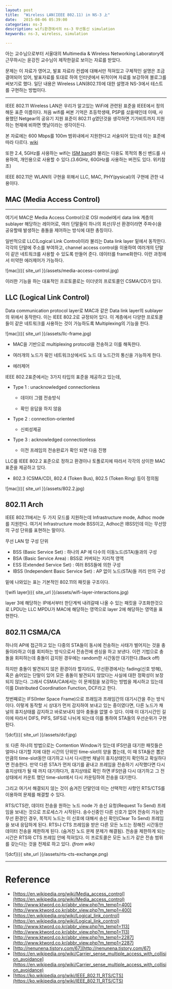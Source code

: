 ```yaml
---
layout: post
title:  "Wireless LAN(IEEE 802.11) in NS-3 上"
date:   2015-08-06 05:39:00
categories: ns-3
description: wifi환경에서의 ns-3 무선통신 simulation
keywords: ns-3, wireless, simulation

---
```


아는 교수님으로부터 서울대의 Multimedia & Wireless Networking Laboratory에 근무하시는 윤강진 교수님이 제작한걸로 보이는 자료를 받았다.

문제는 이 자료가 영어고, 발표 자료라 컨셉에 대해서만 적혀있고 구체적인 설명은 조금 결여되어 있어, 발표자료를 토대로 하여 인터넷에서 뒤적이며 자료를 보강하여 블로그를 써보기로 했다. 일단 내용은 Wireless LAN(802.11)에 대한 설명과 NS-3에서 테스트를 구현하는 방법이다.

----

IEEE 802.11 Wireless LAN은 우리가 알고있는 WiFi에 관련된 표준을 IEEE에서 정의해둔 표준 이름이다. 처음 wifi를 써본 기억은 초등학생때, PSP를 샀을때인데 이때, 사용했던 Netgear의 공유기 지원 표준이 802.11 g였던것을 생각하면 기가비트까지 지원하는 현재에 비하면 옛날이라는 생각이든다.

본 자료에는 600 Mbps를 100m 범위내에서 지원한다고 서술되어 있는데 이는 표준에 따라 다르다. [wiki](https://en.wikipedia.org/wiki/IEEE_802.11)

또한 2.4, 5GHz를 사용하는 wifi는 [ISM band](https://en.wikipedia.org/wiki/ISM_band)라 불리는 다용도 목적의 통신 밴드를 사용하여, 개인용으로 사용할 수 있다.(3.6GHz, 60GHz를 사용하는 버전도 있다. 위키참조)

IEEE 802.11은 WLAN의 구현을 위해서 LLC, MAC, PHY(pysical)의 구현에 관한 내용이다.

## MAC (Media Access Control)

----

여기서 MAC은 Media Access Control으로 OSI model에서 data link 계층의 sublayer 해당하는 레이어로, 여러 단말들이 하나의 회선(무선 환경이라면 주파수)을 공유할때 발생하는 충돌을 제어하는 방식에 대한 총칭이다.

일반적으로 LLC(Logical Link Control)이라 불리는 Data link layer 밑에서 동작한다. 각각의 단말에 주소를 부여하고, channel access control을 이용하여 여러개의 단말이 같은 네트워크를 사용할 수 있도록 만들어 준다. 데이터를 frame화한다. 이런 과정에서 미약한 에러제어가 가능하다. 

![mac]({{ site_url }}/assets/media-access-control.jpg)

이러한 기능을 하는 대표적인 프로토콜로는 이더넷의 프로토콜인 CSMA/CD가 있다.

## LLC (Logical Link Control)

Data communication protocol layer로 MAC과 같은 Data link layer의 sublayer의 위에서  동작한다. 이는 IEEE 802.2로 규정되어 있다.
이 계층에서 다양한 프로토콜들이 같은 네트워크를 사용하는 것이 가능하도록 Multiplexing의 기능을 한다. 

![mac]({{ site_url }}/assets/llc-frame.jpg)

- MAC을 기반으로 multiplexing protocol을  전송하고 이를 해독한다.

- 여러개의 노드가 묶인 네트워크상에서도 노드 대 노드간의 통신을 가능하게 한다.

- 에러제어

IEEE 802.2표준에서는 3가지 타입의 표준을 제공하고 있는데,

- Type 1 : unacknowledged connectionless

	+ 데이터 그램 전송방식

	+ 확인 응답을 하지 않음

- Type 2 : connection-oriented

	+ 신뢰성제공

- Type 3 : acknowledged connectionless

	+ 이전 프레임의 전송완료가 확인 되면 다음 진행


LLC를 IEEE 802.2 표준으로 정하고 환경이나 토폴로지에 따라서 각각의 상이한 MAC 표준을 제공하고 있다.

- 802.3 (CSMA/CD), 802.4 (Token Bus), 802.5 (Token Ring) 등이 정의됨

![mac]({{ site_url }}/assets/802.2.jpg)

## 802.11 Arch

IEEE 802.11에서는 두 가지 모드를 지원하는데 Infrastructure mode, Adhoc mode를 지원한다.
여기서 Infrastructure mode BSS이고, Adhoc은 IBSS인데 이는 무선망의 구성 단위를 표현하는 말이다.

무선 LAN 망 구성 단위

- BSS (Basic Service Set)              : 하나의 AP 에 다수의 이동노드(STA)들과의 구성
- BSA (Basic Service Area)           : BSS로 커버되는 지리적 영역
- ESS (Extended Service Set)           : 여러 BSS들에 의한 구성
- IBSS (Independent Basic Service Set) : AP 없이 노드(STA)들 끼리 만의 구성

밑에 나와있는 표는 기본적인 802.11의 패킷을 구조이다.

![wifi layer]({{ site_url }}/assets/wifi-layer-interactions.jpg)

layer 3에 해당하는 IP에서부터 한단계씩 내려갈때 나올 수 있는 패킷을 구조화한것으로 LPDU는 LLC MPDU가 MAC에 해당하는 영역으로 layer 2에 해당하는 영역을 표현한다.

## 802.11 CSMA/CA

하나의 AP에 접근하고 있는 다중의 STA들이 동시에 전송하는 사태가 벌어지는 것을 충돌이라하고 이를 회피하는 방식으로서 전송전에 센싱을 하고 보낸다. 이런 기법으로 충돌을 회피하는데 충돌이 감지된 경우에는 random한 시간동안 대기한다.(Back off)

하지만 충돌이 발견되지 않은 환경이라 할지라도, 무선환경에서는 fading(신호 방해), 혹은 숨어있는 단말이 있어 모든 충돌이 발견되지 않았다는 사실에 대한 정확성이 보장되지 않는다. 그래서 CSMA/CA에서는 이 문제점을 보강하는 방법을 제시하고 있는데 이를 Distributed Coordination Function, DCF라고 한다.

첫번째로는 IFS(Inter Space Frame)으로 프래임과 프래임간의 대기시간을 주는 방식이다. 이렇게 동작할 시 상대가 먼저 감지하여 보내고 있는 중이였다면, 다른 노드가 채널의 휴지상태를 감지하고 바로보내지 않아 충돌을 없앨 수 있다. 이때 이 대기시간인 길이에 따라서 DIFS, PIFS, SIFS로 나뉘게 되는데 이를 통하여 STA들의 우선순위가 구현된다.

![dcf]({{ site_url }}/assets/dcf.jpg)

또 다른 하나의 방법으로는 Contention Window가 있는데 IFS만큼 대기한 패킷들은 얼마나 대기할 지에 대한 시간의 단위인 time-slot의 양을 뽑는데, 이 때 STA들은 뽑은 만큼의 time-slot동안 대기하고 나서 다시한번 채널이 휴지상태인지 확인하고 확실하다면 전송한다. 만약 다른 STA가 먼저 대기를 끝내고 프레임을 전송하기 시작했다면 다시 휴지상태가 될 때 까지 대기하다가, 휴지상태로 확인 하면 IFS만큼 다시 대기하고 그 전 상태에서 카운트 했던 time-slot에서 다시 카운팅하여 전송을 대기한다.

그리고 여기서 해결되지 않는 것이 숨겨진 단말인데 이는 선택적인 사항인 RTS/CTS를 이용하여 문제를 해결할 수 있다.

RTS/CTS란, 데이터 전송을 원하는 노드 node 가 송신 요청(Request To Send) 프레임을 보내는 것으로 프로세스가 시작된다. 송수신중인 다른 신호가 없어 전송이 가능한 무선 환경인 경우, 목적지 노드는 이 신호에 대해서 송신 확인(Clear To Send) 프레임을 보내 응답하게 된다. RTS나 CTS 프레임을 받은 다른 모든 노드는 정해진 시간동안 데이터 전송을 제한하게 된다. (숨겨진 노드 문제 문제가 해결됨). 전송을 제한하게 되는 시간은 RTS와 CTS 프레임 안에 적혀있다. 이 프로토콜은 모든 노드가 같은 전송 범위를 갖는다는 것을 전제로 하고 있다. *(from wiki)*

![dcf]({{ site_url }}/assets/rts-cts-exchange.png)

---

# Reference

- [https://en.wikipedia.org/wiki/Media_access_control](https://en.wikipedia.org/wiki/Media_access_control)
- [http://www.ktword.co.kr/abbr_view.php?m_temp1=400](http://www.ktword.co.kr/abbr_view.php?m_temp1=400)
- [https://en.wikipedia.org/wiki/Logical_link_control](https://en.wikipedia.org/wiki/Logical_link_control)
- [http://www.ktword.co.kr/abbr_view.php?m_temp1=113](http://www.ktword.co.kr/abbr_view.php?m_temp1=113)
- [http://www.ktword.co.kr/abbr_view.php?m_temp1=2287](http://www.ktword.co.kr/abbr_view.php?m_temp1=2287)
- [http://nenunena.tistory.com/67](http://nenunena.tistory.com/67)
- [https://en.wikipedia.org/wiki/Carrier_sense_multiple_access_with_collision_avoidance](https://en.wikipedia.org/wiki/Carrier_sense_multiple_access_with_collision_avoidance)
- [https://ko.wikipedia.org/wiki/IEEE_802.11_RTS/CTS](https://ko.wikipedia.org/wiki/IEEE_802.11_RTS/CTS)